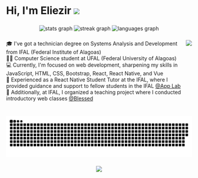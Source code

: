 <h1 align="center" style="display: inline;"> Hi, I'm Eliezir  
  <img style="height: 80px; display: inline;" src="https://media.giphy.com/media/v1.Y2lkPTc5MGI3NjExZWU5ZDI2NDIxNzM1YTBlODkzMDZlZWQ0ZGIzZWY4NjJmODIxNGI5MiZlcD12MV9pbnRlcm5hbF9naWZzX2dpZklkJmN0PXM/YrBidlMIUKks6gDBIx/giphy.gif">
</h1>

###

<div align="center" gap:"3%" >
  <img src="https://github-readme-stats.vercel.app/api?username=Eliezir&hide_title=false&hide_rank=true&show_icons=true&include_all_commits=true&count_private=true&disable_animations=false&theme=dracula&locale=en&hide_border=true" height="130px"  alt="stats graph"  />
  <img src="https://streak-stats.demolab.com?user=Eliezir&locale=en&mode=weekly&theme=dracula&hide_border=true&border_radius=5"  height="130px" alt="streak graph"  />
  <img src="https://github-readme-stats.vercel.app/api/top-langs?username=Eliezir&locale=en&hide_title=false&layout=compact&card_width=320&langs_count=5&theme=dracula&hide_border=true"  height="130px"  alt="languages graph"  />
</div>

###

<img align="right" height="145" src="https://media.giphy.com/media/pO4UHglOY2vII/giphy.gif"  />

###

<p align="left">🎓 I've got a technician degree on Systems Analysis and Development from IFAL (Federal Institute of Alagoas)<br>👨‍💻 Computer Science student at UFAL (Federal University of Alagoas) <br>💻 Currently, I'm focused on web development, sharpening my skills in JavaScript, HTML, CSS, Bootstrap, React, React Native, and Vue<br>👷 Experienced as a React Native Student Tutor at the IFAL, where I provided guidance and support to fellow students in the IFAL <a href="https://www.instagram.com/lapp.ifal/">@App Lab </a><br>📝 Additionally, at IFAL, I organized a teaching project where I conducted introductory web classes
  <a href="https://www.instagram.com/blessed.sites/">@Blessed</a></p>

###

<br clear="both">

<picture>
  <source media="(prefers-color-scheme: dark)" srcset="https://raw.githubusercontent.com/Eliezir/Eliezir/8d51163d2527078b73535df413e63e9ba5eb0f81/github-snake-dark.svg" />
  <source media="(prefers-color-scheme: light)" srcset="https://raw.githubusercontent.com/Eliezir/Eliezir/8d51163d2527078b73535df413e63e9ba5eb0f81/github-snake.svg" />
  <img alt="github-snake" src="github-snake.svg" />
</picture>

###

<p align="center">
  <a href="https://skillicons.dev">
    <img src="https://skillicons.dev/icons?i=html,css,js,git,bootstrap,react,vue,vuetify,nuxtjs,nodejs,firebase,python,c" />
  </a>
</p>

###
